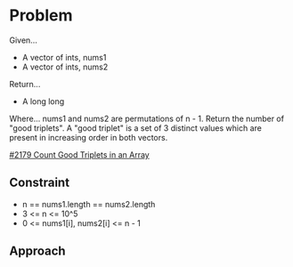 
# Problem
Given...
- A vector of ints, nums1
- A vector of ints, nums2

Return...
- A long long

Where...
nums1 and nums2 are permutations of n - 1. Return the number of "good triplets".
A "good triplet" is a set of 3 distinct values which are present in increasing 
order in both vectors.

[#2179 Count Good Triplets in an Array](https://leetcode.com/problems/count-good-triplets-in-an-array/description/?envType=daily-question&envId=2025-04-15)

## Constraint

- n == nums1.length == nums2.length
- 3 <= n <= 10^5
- 0 <= nums1\[i], nums2\[i] <= n - 1

## Approach

